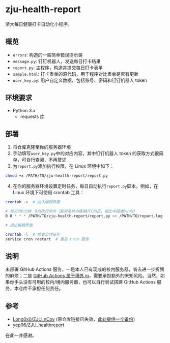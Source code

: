 # zju-health-report

浙大每日健康打卡自动化小程序。

## 概览

- `errors`: 构造的一些简单错误提示类
- `message.py`: 钉钉机器人，发送每日打卡结果
- `report.py`: 主程序，构造并提交每日打卡表单
- `sample.html`: 打卡表单的源代码，用于程序对比表单是否有更新
- `user_key.py`: 用户自定义数据，包括账号、密码和钉钉机器人 token

## 环境要求

- Python 3.x
  - requests 库

## 部署

1. 将仓库克隆至你的服务器环境
2. 手动填写`user_key.py`中的对应内容，其中钉钉机器人 token 的获取方式很简单，可自行查阅，不再赘述
3. 为`report.py`添加执行权限，在 Linux 环境中如下：

```bash
chmod +x /PATH/TO/zju-health-report/report.py
```

4. 在你的服务器环境设置定时任务，每日自动执行`report.py`脚本，例如，在 Linux 环境下可使用 crontab 工具：

```bash
crontab -e  # 进入编辑界面

# 每天的0分钟、0时执行命令（我的系统中使用UTC时区，相比中国慢8小时）
0 0 * * * /PATH/TO/zju-health-report/report.py >> /PATH/TO/report.log

# 退出编辑界面

crontab -l  # 检查定时任务
service cron restart  # 重启 cron 服务
```

## 说明

未部署 GitHub Actions 服务，一是本人已有现成的校内服务器，省去进一步折腾的麻烦；二是 [GitHub Actions 属于境外 ip](https://github.com/yep96/ZJU_healthreport#zju_healthreport)，需要承担额外的未知风险。当然，如果你手头没有可用的校内/境内服务器，也可以自行尝试搭建 GitHub Actions 服务，本仓库不承担任何责任。

## 参考

- [Long0x0/ZJU_nCov](https://github.com/Long0x0/ZJU-nCov-Hitcarder-Sample) (原仓库链接已失效，[此处提供一个备份](https://github.com/XinArkh/ZJU_nCov))
- [yep96/ZJU_healthreport](https://github.com/yep96/ZJU_healthreport)

在此一并感谢。

